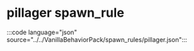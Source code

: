 # pillager spawn_rule

:::code language="json" source="../../VanillaBehaviorPack/spawn_rules/pillager.json":::
